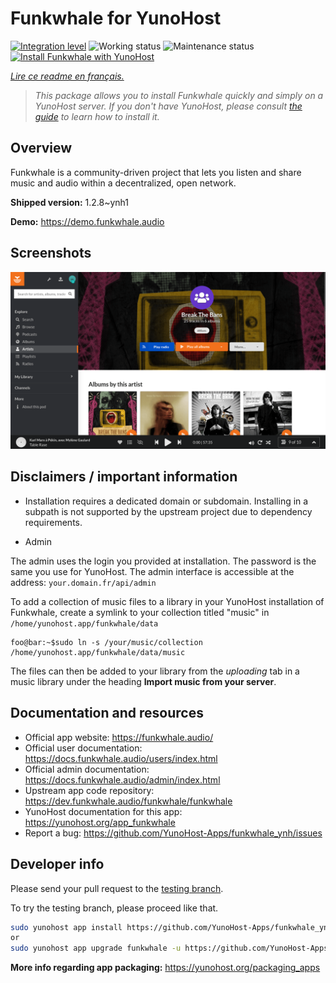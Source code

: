 <!--
N.B.: This README was automatically generated by https://github.com/YunoHost/apps/tree/master/tools/README-generator
It shall NOT be edited by hand.
-->

# Funkwhale for YunoHost

[![Integration level](https://dash.yunohost.org/integration/funkwhale.svg)](https://dash.yunohost.org/appci/app/funkwhale) ![Working status](https://ci-apps.yunohost.org/ci/badges/funkwhale.status.svg) ![Maintenance status](https://ci-apps.yunohost.org/ci/badges/funkwhale.maintain.svg)  
[![Install Funkwhale with YunoHost](https://install-app.yunohost.org/install-with-yunohost.svg)](https://install-app.yunohost.org/?app=funkwhale)

*[Lire ce readme en français.](./README_fr.md)*

> *This package allows you to install Funkwhale quickly and simply on a YunoHost server.
If you don't have YunoHost, please consult [the guide](https://yunohost.org/#/install) to learn how to install it.*

## Overview

Funkwhale is a community-driven project that lets you listen and share music and audio within a decentralized, open network. 

**Shipped version:** 1.2.8~ynh1

**Demo:** https://demo.funkwhale.audio

## Screenshots

![Screenshot of Funkwhale](./doc/screenshots/screenshot1.png)

## Disclaimers / important information

* Installation requires a dedicated domain or subdomain. Installing in a subpath is not supported by the upstream project due to dependency requirements.

* Admin

The admin uses the login you provided at installation. The password is the same you use for YunoHost.
The admin interface is accessible at the address: `your.domain.fr/api/admin`

To add a collection of music files to a library in your YunoHost installation of Funkwhale, create a symlink to your collection titled "music" in `/home/yunohost.app/funkwhale/data`
```console
foo@bar:~$sudo ln -s /your/music/collection /home/yunohost.app/funkwhale/data/music
```
The files can then be added to your library from the *uploading* tab in a music library under the heading **Import music from your server**.

## Documentation and resources

* Official app website: <https://funkwhale.audio/>
* Official user documentation: <https://docs.funkwhale.audio/users/index.html>
* Official admin documentation: <https://docs.funkwhale.audio/admin/index.html>
* Upstream app code repository: <https://dev.funkwhale.audio/funkwhale/funkwhale>
* YunoHost documentation for this app: <https://yunohost.org/app_funkwhale>
* Report a bug: <https://github.com/YunoHost-Apps/funkwhale_ynh/issues>

## Developer info

Please send your pull request to the [testing branch](https://github.com/YunoHost-Apps/funkwhale_ynh/tree/testing).

To try the testing branch, please proceed like that.

``` bash
sudo yunohost app install https://github.com/YunoHost-Apps/funkwhale_ynh/tree/testing --debug
or
sudo yunohost app upgrade funkwhale -u https://github.com/YunoHost-Apps/funkwhale_ynh/tree/testing --debug
```

**More info regarding app packaging:** <https://yunohost.org/packaging_apps>
